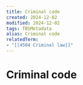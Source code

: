 ```yaml
---
title: Criminal code
created: 2024-12-02
modified: 2024-12-02
tags: TBSMetadata
alias: Criminal code
relatedTerm:
- "[[4504 Criminal law]]"
---
```

# Criminal code
